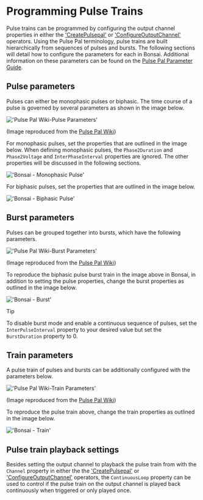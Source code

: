 # Programming Pulse Trains

Pulse trains can be programmed by configuring the output channel properties in either the ['CreatePulsepal'](xref:Bonsai.PulsePal.CreatePulsePal) or ['ConfigureOutputChannel'](xref:Bonsai.PulsePal.ConfigureOutputChannel) operators. Using the Pulse Pal terminology, pulse trains are built hierarchically from sequences of pulses and bursts. The following sections will detail how to configure the parameters for each in Bonsai. Additional information on these parameters can be found on the [Pulse Pal Parameter Guide](https://sites.google.com/site/pulsepalwiki/parameter-guide/).

## Pulse parameters
Pulses can either be monophasic pulses or biphasic. The time course of a pulse is governed by several parameters as shown in the image below. 

!['Pulse Pal Wiki-Pulse Parameters'](~/images/PulsePalWiki-PulseParams.png)

(Image reproduced from the [Pulse Pal Wiki](https://sites.google.com/site/pulsepalwiki/))

For monophasic pulses, set the properties that are outlined in the image below. When defining monophasic pulses, the `Phase2Duration` and `Phase2Voltage` and `InterPhaseInterval` properties are ignored. The other properties will be discussed in the following sections.

!['Bonsai - Monophasic Pulse'](~/images/monophasic-pulse-outlined.png)

For biphasic pulses, set the properties that are outlined in the image below.

!['Bonsai - Biphasic Pulse'](~/images/biphasic-pulse-outlined.png)

## Burst parameters
Pulses can be grouped together into bursts, which have the following parameters.

!['Pulse Pal Wiki-Burst Parameters'](~/images/PulsePalWiki-BurstParams.png)

(Image reproduced from the [Pulse Pal Wiki](https://sites.google.com/site/pulsepalwiki/))

To reproduce the biphasic pulse burst train in the image above in Bonsai, in addition to setting the pulse properties, change the burst properties as outlined in the image below.

!['Bonsai - Burst'](~/images/burst-outlined.png)

> [!TIP]
> To disable burst mode and enable a continuous sequence of pulses, set the `InterPulseInterval` property to your desired value but set the `BurstDuration` property to 0.

## Train parameters
A pulse train of pulses and bursts can be additionally configured with the parameters below.

!['Pulse Pal Wiki-Train Parameters'](~/images/PulsePalWiki-TrainParams.png)

(Image reproduced from the [Pulse Pal Wiki](https://sites.google.com/site/pulsepalwiki/))

To reproduce the pulse train above, change the train properties as outlined in the image below.

!['Bonsai - Train'](~/images/train-outlined.png)

## Pulse train playback settings
Besides setting the output channel to playback the pulse train from with the `Channel` property in either the the ['CreatePulsepal'](xref:Bonsai.PulsePal.CreatePulsePal) or ['ConfigureOutputChannel'](xref:Bonsai.PulsePal.ConfigureOutputChannel) operators, the `ContinuousLoop` property can be used to control if the pulse train on the output channel is played back continuously when triggered or only played once.

